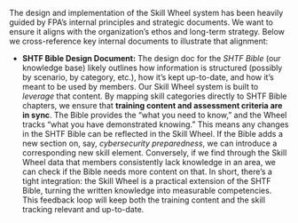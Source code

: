 The design and implementation of the Skill Wheel system has been heavily guided by FPA’s internal principles and strategic documents. We want to ensure it aligns with the organization’s ethos and long-term strategy. Below we cross-reference key internal documents to illustrate that alignment:  
- **SHTF Bible Design Document:** The design doc for the _SHTF Bible_ (our knowledge base) likely outlines how information is structured (possibly by scenario, by category, etc.), how it’s kept up-to-date, and how it’s meant to be used by members. Our Skill Wheel system is built to _leverage_ that content. By mapping skill categories directly to SHTF Bible chapters, we ensure that **training content and assessment criteria are in sync**. The Bible provides the “what you need to know,” and the Wheel tracks “what you have demonstrated knowing.” This means any changes in the SHTF Bible can be reflected in the Skill Wheel. If the Bible adds a new section on, say, _cybersecurity preparedness_, we can introduce a corresponding new skill element. Conversely, if we find through the Skill Wheel data that members consistently lack knowledge in an area, we can check if the Bible needs more content on that. In short, there’s a tight integration: the Skill Wheel is a practical extension of the SHTF Bible, turning the written knowledge into measurable competencies. This feedback loop will keep both the training content and the skill tracking relevant and up-to-date.
